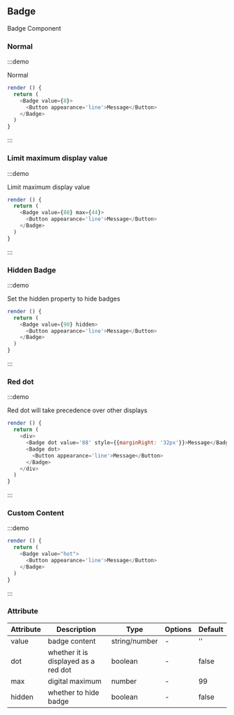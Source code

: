 ## Badge

Badge Component


### Normal

:::demo

Normal

```js
render () {
  return (
    <Badge value={8}>
      <Button appearance='line'>Message</Button>
    </Badge>
  )
}
```
:::


### Limit maximum display value

:::demo

Limit maximum display value

```js
render () {
  return (
    <Badge value={88} max={44}>
      <Button appearance='line'>Message</Button>
    </Badge>
  )
}
```
:::


### Hidden Badge

:::demo

Set the hidden property to hide badges

```js
render () {
  return (
    <Badge value={90} hidden>
      <Button appearance='line'>Message</Button>
    </Badge>
  )
}
```
:::


### Red dot

:::demo

Red dot will take precedence over other displays

```js
render () {
  return (
    <div>
      <Badge dot value='88' style={{marginRight: '32px'}}>Message</Badge>
      <Badge dot>
        <Button appearance='line'>Message</Button>
      </Badge>
    </div>
  )
}
```
:::


### Custom Content

:::demo


```js
render () {
  return (
    <Badge value="hot">
      <Button appearance='line'>Message</Button>
    </Badge>
  )
}
```
:::


### Attribute

| Attribute | Description | Type | Options | Default  |
| -------- | ----- | ---- | ---- | ---- |
| value | badge content | string\/number | - | '' |
| dot | whether it is displayed as a red dot | boolean | - | false | 
| max | digital maximum  |  number  | - | 99 |
| hidden | whether to hide badge | boolean | - | false |